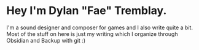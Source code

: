 # Hey I'm Dylan "Fae" Tremblay.
I'm a sound designer and composer for games and I also write quite a bit. Most of the stuff on here is just my writing which I organize through Obsidian and Backup with git :)
